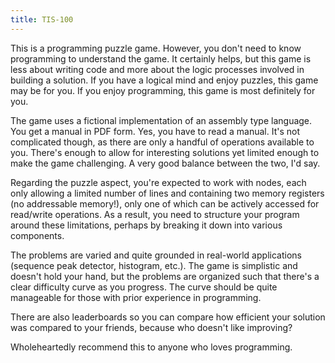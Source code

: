 ```yaml
---
title: TIS-100
---
```


This is a programming puzzle game. However, you don't need to know programming
to understand the game. It certainly helps, but this game is less about writing
code and more about the logic processes involved in building a solution. If you
have a logical mind and enjoy puzzles, this game may be for you. If you enjoy
programming, this game is most definitely for you.

The game uses a fictional implementation of an assembly type language. You get
a manual in PDF form. Yes, you have to read a manual. It's not complicated
though, as there are only a handful of operations available to you. There's
enough to allow for interesting solutions yet limited enough to make the game
challenging. A very good balance between the two, I'd say.

Regarding the puzzle aspect, you're expected to work with nodes, each only
allowing a limited number of lines and containing two memory registers (no
addressable memory!), only one of which can be actively accessed for read/write
operations. As a result, you need to structure your program around these
limitations, perhaps by breaking it down into various components.

The problems are varied and quite grounded in real-world applications (sequence
peak detector, histogram, etc.). The game is simplistic and doesn't hold your
hand, but the problems are organized such that there's a clear difficulty curve
as you progress. The curve should be quite manageable for those with prior
experience in programming.

There are also leaderboards so you can compare how efficient your solution was
compared to your friends, because who doesn't like improving?

Wholeheartedly recommend this to anyone who loves programming.
